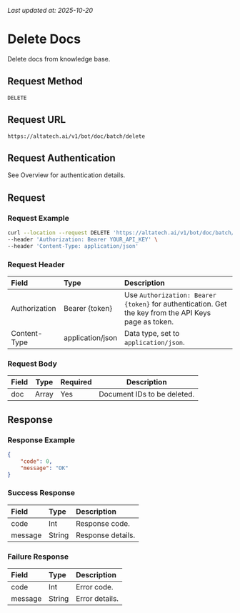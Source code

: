 _Last updated at: 2025-10-20_

# **Delete Docs**

Delete docs from knowledge base.

## **Request Method**

`DELETE`

## **Request URL**

`https://altatech.ai/v1/bot/doc/batch/delete`

## **Request Authentication**

See Overview for authentication details.

## **Request**

### **Request Example**

```bash
curl --location --request DELETE 'https://altatech.ai/v1/bot/doc/batch/delete?doc=67501ddb8cf3c334cd0e8e70,12345ddb8cf3c334cd0e0987' \
--header 'Authorization: Bearer YOUR_API_KEY' \
--header 'Content-Type: application/json'
```

### **Request Header**

| Field | Type | Description |
| :---- | :---- | :---- |
| Authorization | Bearer {token} | Use `Authorization: Bearer {token}` for authentication. Get the key from the API Keys page as token. |
| Content-Type | application/json | Data type, set to `application/json`. |

### **Request Body**

| Field | Type | Required | Description |
| ----- | ----- | ----- | ----- |
| doc | Array<String> | Yes | Document IDs to be deleted. |

## **Response**

### **Response Example**

```json
{
    "code": 0,
    "message": "OK"
}
```

### **Success Response**

| Field | Type | Description |
| :---- | :---- | :---- |
| code | Int | Response code. |
| message | String | Response details. |

### **Failure Response**

| Field | Type | Description |
| :---- | :---- | :---- |
| code | Int | Error code. |
| message | String | Error details. |
